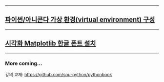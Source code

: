 - - - 
## [파이썬/아니콘다 가상 환경(virtual environment) 구성](virtual-environment.md)
- - -
## [시각화 Matplotlib 한글 폰트 설치](korean-fonts-setup.md)
- - -

### More coming...

강의 교재: <https://github.com/snu-python/pythonbook>
